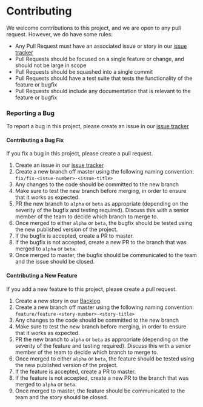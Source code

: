 # Contributing

We welcome contributions to this project, and we are open to any pull request. However, we do have some rules:

* Any Pull Request must have an associated issue or story in our [issue tracker]()
* Pull Requests should be focused on a single feature or change, and should not be large in scope
* Pull Requests should be squashed into a single commit
* Pull Requests should have a test suite that tests the functionality of the feature or bugfix
* Pull Requests should include any documentation that is relevant to the feature or bugfix

### Reporting a Bug
To report a bug in this project, please create an issue in our [issue tracker]()

#### Contributing a Bug Fix
If you fix a bug in this project, please create a pull request.

1. Create an issue in our [issue tracker]()
2. Create a new branch off master using the following naming convention: `fix/fix-<issue-number>-<issue-title>`
3. Any changes to the code should be committed to the new branch
4. Make sure to test the new branch before merging, in order to ensure that it works as expected.
5. PR the new branch to `alpha` or `beta` as appropriate (depending on the severity of the bugfix and testing required). Discuss this with a senior member of the team to decide which branch to merge to.
6. Once merged to either `alpha` or `beta`, the bugfix should be tested using the new published version of the project.
7. If the bugfix is accepted, create a PR to master.
8. If the bugfix is not accepted, create a new PR to the branch that was merged to `alpha` or `beta`.
9. Once merged to master, the bugfix should be communicated to the team and the issue should be closed.

#### Contributing a New Feature
If you add a new feature to this project, please create a pull request.

1. Create a new story in our [Backlog]()
2. Create a new branch off master using the following naming convention: `feature/feature-<story-number>-<story-title>`
3. Any changes to the code should be committed to the new branch
4. Make sure to test the new branch before merging, in order to ensure that it works as expected.
5. PR the new branch to `alpha` or `beta` as appropriate (depending on the severity of the feature and testing required). Discuss this with a senior member of the team to decide which branch to merge to.
6. Once merged to either `alpha` or `beta`, the feature should be tested using the new published version of the project.
7. If the feature is accepted, create a PR to master.
8. If the feature is not accepted, create a new PR to the branch that was merged to `alpha` or `beta`.
9. Once merged to master, the feature should be communicated to the team and the story should be closed.


